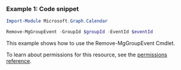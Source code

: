 ### Example 1: Code snippet

```powershellImport-Module Microsoft.Graph.Calendar

Remove-MgGroupEvent -GroupId $groupId -EventId $eventId
```
This example shows how to use the Remove-MgGroupEvent Cmdlet.
To learn about permissions for this resource, see the [permissions reference](/graph/permissions-reference).

